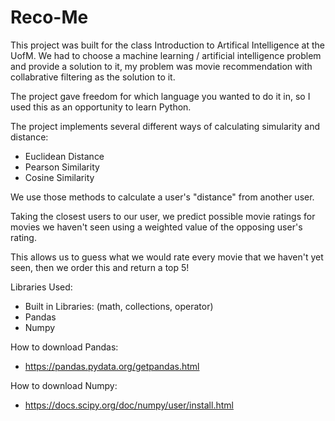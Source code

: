 # Reco-Me
This project was built for the class Introduction to Artifical Intelligence at the UofM.
We had to choose a machine learning / artificial intelligence problem and provide a solution to it, my problem was movie recommendation with collabrative filtering as the solution to it.

The project gave freedom for which language you wanted to do it in, so I used this as an opportunity to learn Python. 

The project implements several different ways of calculating simularity and distance:
- Euclidean Distance
- Pearson Similarity
- Cosine Similarity

We use those methods to calculate a user's "distance" from another user.

Taking the closest users to our user, we predict possible movie ratings for movies we haven't seen using a 
weighted value of the opposing user's rating.

This allows us to guess what we would rate every movie that we haven't yet seen, then we order this and return a top 5!

Libraries Used:
- Built in Libraries: (math, collections, operator)
- Pandas
- Numpy

How to download Pandas:
- https://pandas.pydata.org/getpandas.html
  
How to download Numpy: 
- https://docs.scipy.org/doc/numpy/user/install.html

